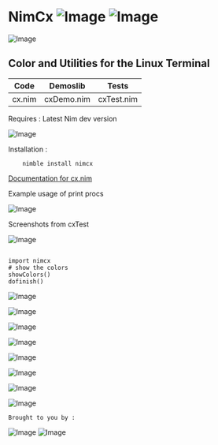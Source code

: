 # NimCx   ![Image](https://camo.githubusercontent.com/b0224997019dec4e51d692c722ea9bee2818c837/68747470733a2f2f696d672e736869656c64732e696f2f6769746875622f6c6963656e73652f6d6173686170652f6170697374617475732e737667)   ![Image](https://raw.githubusercontent.com/yglukhov/nimble-tag/master/nimble.png)


![Image](http://qqtop.github.io/nimcxfont.pngf?raw=true)



Color and Utilities for the Linux Terminal
-------------------------------------------



| Code           | Demoslib         | Tests            |
|----------------|------------------|------------------|
| cx.nim         | cxDemo.nim       | cxTest.nim       |


Requires     : Latest Nim dev version


![Image](http://qqtop.github.io/snowmaninjapan.png?raw=true)


Installation : 


```
    nimble install nimcx

```



[Documentation for cx.nim](https://qqtop.github.io/cx.html)
                           

Example usage of print procs 


![Image](http://qqtop.github.io/sierpcxdemp.png?raw=true)


Screenshots from cxTest

![Image](http://qqtop.github.io/nimcarpet.png?raw=true)




```nimrod         

import nimcx
# show the colors
showColors()
dofinish()

```


![Image](http://qqtop.github.io/nimcolors33.png?raw=true)

![Image](http://qqtop.github.io/nimcolors34.png?raw=true)

![Image](http://qqtop.github.io/nimcolors35.png?raw=true)

![Image](http://qqtop.github.io/nimcolors36.png?raw=true)

![Image](http://qqtop.github.io/nimcolors10.png?raw=true)

![Image](http://qqtop.github.io/nimcolors13.png?raw=true)

![Image](http://qqtop.github.io/nimbox.png?raw=true)

   ![Image](http://qqtop.github.io/nimcx.gif?raw=true)

 
    Brought to you by :
  
  
   ![Image](http://qqtop.github.io/gnu2.png?raw=true)  ![Image](http://qqtop.github.io/gnu.png?raw=true)

   

